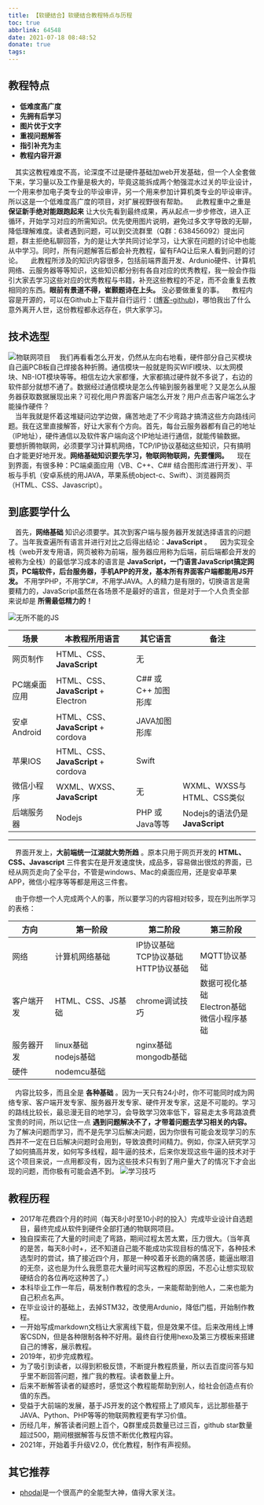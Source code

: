 ```yaml
---
title: 【软硬结合】软硬结合教程特点与历程
toc: true
abbrlink: 64548
date: 2021-07-18 08:48:52
donate: true
tags:
---
```


## 教程特点
- __低难度高广度__
- __先拥有后学习__
- __图片优于文字__
- __重视问题解答__
- __指引补充为主__
- __教程内容开源__

&emsp;其实这教程难度不高，论深度不过是硬件基础加web开发基础，但一个人全套做下来，学习量以及工作量是极大的，毕竟这能拆成两个勉强混水过关的毕业设计，一个用来参加电子类专业的毕设审评，另一个用来参加计算机类专业的毕设审评。所以这是一个低难度高广度的项目，对扩展视野很有帮助。
&emsp;此教程重中之重是 __保证新手绝对能跟跑起来__ 让大伙先看到最终成果，再从起点一步步修改，进入正循环，开始学习对应的所需知识。优先使用图片说明，避免过多文字导致的无聊，降低理解难度。读者遇到问题，可以到交流群里（Q群：638456092）提出问题，群主拒绝私聊回答，为的是让大学共同讨论学习，让大家在问题的讨论中也能从中学习。同时，所有问题解答后都会补充教程，留有FAQ让后来人看到问题的讨论。
&emsp;此教程所涉及的知识内容很多，包括前端界面开发、Ardunio硬件、计算机网络、云服务器等等知识，这些知识都分别有各自对应的优秀教程，我一般会作指引大家去学习这些对应的优秀教程与书籍，补充这些教程的不足，而不会重复去教相同的东西。__眼前有景道不得，崔颢题诗在上头。__ 没必要做重复的事。
&emsp;教程内容是开源的，可以在Github上下载并自行运行：([博客-github](https://github.com/alwxkxk/blog))，哪怕我出了什么意外离开人世，这份教程都永远存在，供大家学习。


## 技术选型
![物联网项目](/blog/blog_images/物联网项目.webp)
&emsp;我们再看看怎么开发，仍然从左向右地看，硬件部分自己买模块自己画PCB板自己焊接各种折腾。通信模块一般就是购买WIFI模块、以太网模块、NB-IOT模块等等。相信左边大家都懂，大家都搞过硬件就不多说了，右边的软件部分就想不通了。数据经过通信模块是怎么传输到服务器里呢？又是怎么从服务器获取数据展现出来？可视化用户界面客户端怎么开发？用户点击客户端怎么才能操作硬件？  
&emsp;当年我就是怀着这堆疑问边学边做，痛苦地走了不少弯路才搞清这些方向路线问题。我在这里直接解答，好让大家有个方向。首先，每台云服务器都有自己的地址（IP地址），硬件通信以及软件客户端向这个IP地址进行通信，就能传输数据。
&emsp;要想折腾物联网，必须要学习计算机网络，TCP/IP协议基础这些知识，只有搞明白才能更好地开发。__网络基础知识要先学习，物联网物联网，先要懂网。__
&emsp;现在到界面，有很多种：PC端桌面应用（VB、C++、C## 结合图形库进行开发）、平板与手机（安卓系统的用JAVA，苹果系统object-c、Swift）、浏览器网页（HTML、CSS、Javascript）。

## 到底要学什么
&emsp;首先，__网络基础__ 知识必须要学。其次到客户端与服务器开发就选择语言的问题了。当年我查遍所有语言并进行对比之后得出结论：__JavaScript__ 。
&emsp;因为实现全栈（web开发专用语，网页被称为前端，服务器应用称为后端，前后端都会开发的被称为全栈）的最低学习成本的语言是 __JavaScript，一门语言JavaScript搞定网页，PC端软件，后台服务器，手机APP的开发，基本所有界面客户端都能用JS开发。__ 不用学PHP，不用学C#，不用学JAVA。人的精力是有限的，切换语言是需要精力的，JavaScript虽然在各场景不是最好的语言，但是对于一个人负责全部来说却是 __所需最低精力的！__

![无所不能的JS](/blog/blog_images/无所不能的JS.webp)

场景|本教程所用语言|其它语言|备注
---|---|---|---
网页制作|HTML、CSS、__JavaScript__|无|
PC端桌面应用|HTML、CSS、__JavaScript__ + Electron|C## 或 C++ 加图形库|
安卓Android|HTML、CSS、__JavaScript__ + cordova|JAVA加图形库|
苹果IOS|HTML、CSS、__JavaScript__ + cordova|Swift|
微信小程序|WXML、WXSS、__JavaScript__|无|WXML、WXSS与HTML、CSS类似|
后端服务器|Nodejs|PHP 或 Java等等|Nodejs的语法仍是 __JavaScript__

---
&emsp;界面开发上，__大前端统一江湖就大势所趋__ 。原本只用于网页开发的 __HTML、CSS、Javascript__ 三件套实在是开发速度快，成品多，容易做出很炫的界面，已经从网页走向了全平台，不管是windows、Mac的桌面应用，还是安卓苹果APP，微信小程序等等都是用这三件套。

&emsp;由于你想一个人完成两个人的事，所以要学习的内容相对较多，现在列出所学习的表格：

方向|第一阶段|第二阶段|第三阶段
---|---|---|---
网络|计算机网络基础|IP协议基础<br>TCP协议基础<br>HTTP协议基础|<br>MQTT协议基础
客户端开发|HTML、CSS、JS基础<br>|chrome调试技巧|数据可视化基础<br>Electron基础<br>微信小程序基础
服务器开发|linux基础<br>nodejs基础|nginx基础<br>mongodb基础|
硬件|nodemcu基础| |

&emsp;内容比较多，而且全是 __各种基础__ 。因为一天只有24小时，你不可能同时成为网络专家、客户端开发专家、服务器开发专家、硬件开发专家，这是不可能的。学习的路线比较长，最忌漫无目的地学习，会导致学习效率低下，容易走太多弯路浪费宝贵的时间，所以记住一点 __遇到问题解决不了，才带着问题去学习相关的内容。__ 为了解决问题而学习，而不是先学习后解决问题，因为你很有可能会发现学习的东西并不一定在日后解决问题时会用到，导致浪费时间精力。例如，你深入研究学习了如何搞高并发，如何写多线程，超牛逼的技术，后来你发现这些牛逼的技术对于这个项目来说，一点用都没有，因为这些技术只有到了用户量大了的情况下才会出现的问题，而你极有可能会遇不到。
![学习技巧](/blog/blog_images/学习技巧.webp)


## 教程历程
- 2017年花费四个月的时间（每天8小时至10小时的投入）完成毕业设计自选题目，最终完成从软件到硬件全部打通的物联网项目。
- 独自探索花了大量的时间走了弯路，期间过程太苦太累，压力很大。（当年真的是苦，每天8小时+，还不知道自己能不能成功实现目标的情况下，各种技术选型时的尝试，搞了接近四个月，那是一种咬着牙长跑的痛苦感，能逼出眼泪的无奈，这也是为什么我愿意花大量时间写这教程的原因，不忍心让想实现软硬结合的各位再吃这种苦了。）
- 本科毕业工作一年后，萌发制作教程的念头，一来能帮助到他人，二来也能为自己积点名声。
- 在毕业设计的基础上，去掉STM32，改使用Ardunio，降低门槛，开始制作教程。
- 一开始写成markdown文档让大家离线下载，但是效果不佳。后来改用线上博客CSDN，但是各种限制各种不好用。最终自行使用hexo及第三方模板来搭建自己的博客，展示教程。
- 2019年，初步完成教程。
- 为了吸引到读者，以得到积极反馈，不断提升教程质量，所以去百度问答与知乎里不断回答问题，推广我的教程。读者数量上升。
- 后来不断解答读者的疑惑时，感觉这个教程能帮助到别人，给社会创造点有价值的东西。
- 受益于大前端的发展，基于JS开发的这个教程搭上了顺风车，远比那些基于JAVA、Python、PHP等等的物联网教程更有学习价值。
- 历经几年，解答读者问题上百个，Q群里成员数量已过三百，github star数量超过500，期间根据解答与反馈不断优化教程内容。
- 2021年，开始着手升级V2.0，优化教程，制作有声视频。


## 其它推荐

- [phodal](https://github.com/phodal)是一个很高产的全能型大神，值得大家关注。



